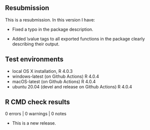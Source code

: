 ## Resubmission
This is a resubmission. In this version I have:

* Fixed a typo in the package description.

* Added \value tags to all exported functions in the package clearly describing their output.

## Test environments
* local OS X installation, R 4.0.3
* windows-latest (on Github Actions) R 4.0.4
* macOS-latest (on Github Actions) R 4.0.4
* ubuntu 20.04 (devel and release on Github Actions) R 4.0.4

## R CMD check results

0 errors | 0 warnings | 0 notes

* This is a new release.
